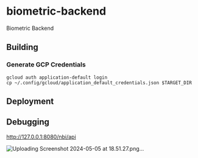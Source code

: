 # biometric-backend
Biometric Backend

## Building
### Generate GCP Credentials
```
gcloud auth application-default login 
cp ~/.config/gcloud/application_default_credentials.json $TARGET_DIR
```

## Deployment

## Debugging

http://127.0.0.1:8080/nbi/api

![Uploading Screenshot 2024-05-05 at 18.51.27.png…]()

